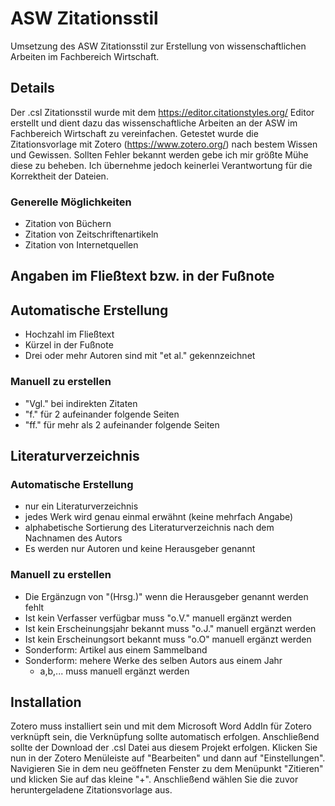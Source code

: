 # ASW Zitationsstil
Umsetzung des ASW Zitationsstil zur Erstellung von wissenschaftlichen Arbeiten im Fachbereich Wirtschaft.

## Details
Der .csl Zitationsstil wurde mit dem https://editor.citationstyles.org/ Editor erstellt und dient dazu das wissenschaftliche Arbeiten an der ASW im Fachbereich Wirtschaft zu vereinfachen. 
Getestet wurde die Zitationsvorlage mit Zotero (https://www.zotero.org/) nach bestem Wissen und Gewissen. Sollten Fehler bekannt werden gebe ich mir größte Mühe diese zu beheben. Ich übernehme jedoch keinerlei Verantwortung für die Korrektheit der Dateien.

### Generelle Möglichkeiten
- Zitation von Büchern
- Zitation von Zeitschriftenartikeln
- Zitation von Internetquellen

## Angaben im Fließtext bzw. in der Fußnote

## Automatische Erstellung
- Hochzahl im Fließtext
- Kürzel in der Fußnote
- Drei oder mehr Autoren sind mit "et al." gekennzeichnet

### Manuell zu erstellen
- "Vgl." bei indirekten Zitaten
- "f." für 2 aufeinander folgende Seiten
- "ff." für mehr als 2 aufeinander folgende Seiten

## Literaturverzeichnis

### Automatische Erstellung
- nur ein Literaturverzeichnis
- jedes Werk wird genau einmal erwähnt (keine mehrfach Angabe)
- alphabetische Sortierung des Literaturverzeichnis nach dem Nachnamen des Autors
- Es werden nur Autoren und keine Herausgeber genannt

### Manuell zu erstellen
- Die Ergänzugn von "(Hrsg.)" wenn die Herausgeber genannt werden fehlt
- Ist kein Verfasser verfügbar muss "o.V." manuell ergänzt werden
- Ist kein Erscheinungsjahr bekannt muss "o.J." manuell ergänzt werden
- Ist kein Erscheinungsort bekannt muss "o.O" manuell ergänzt werden
- Sonderform: Artikel aus einem Sammelband
- Sonderform: mehere Werke des selben Autors aus einem Jahr
  - a,b,... muss manuell ergänzt werden

## Installation
Zotero muss installiert sein und mit dem Microsoft Word AddIn für Zotero verknüpft sein, die Verknüpfung sollte automatisch erfolgen. Anschließend sollte der Download der .csl Datei aus diesem Projekt erfolgen. Klicken Sie nun in der Zotero Menüleiste auf "Bearbeiten" und dann auf "Einstellungen". Navigieren Sie in dem neu geöffneten Fenster zu dem Menüpunkt "Zitieren" und klicken Sie auf das kleine "+". Anschließend wählen Sie die zuvor heruntergeladene Zitationsvorlage aus.

